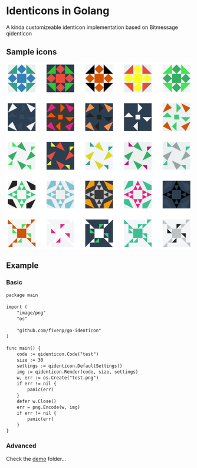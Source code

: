# Identicons in Golang

A kinda customizeable identicon implementation based on Bitmessage qidenticon

## Sample icons

![Sample icons](sample.png)

## Example

### Basic

```golang
package main

import (
	"image/png"
	"os"

	"github.com/fivenp/go-identicon"
)

func main() {
	code := qidenticon.Code("test")
	size := 30
	settings := qidenticon.DefaultSettings()
	img := qidenticon.Render(code, size, settings)
	w, err := os.Create("test.png")
	if err != nil {
		panic(err)
	}
	defer w.Close()
	err = png.Encode(w, img)
	if err != nil {
		panic(err)
	}
}
```

### Advanced

Check the [demo](demo/) folder...
